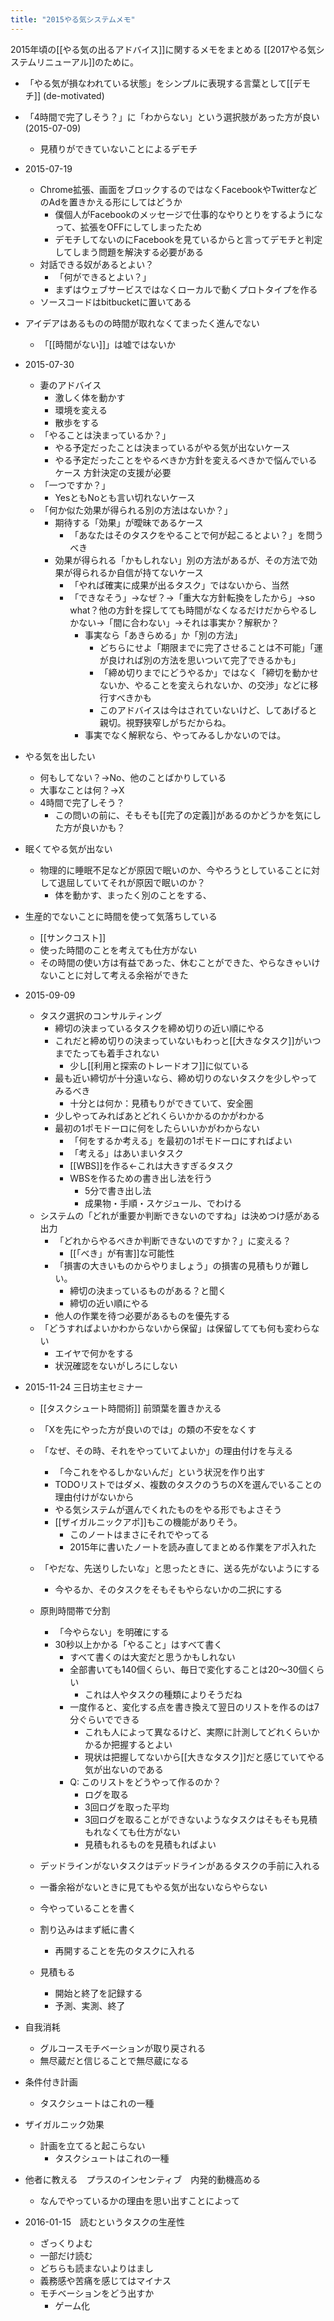 ```yaml
---
title: "2015やる気システムメモ"
---
```


2015年頃の[[やる気の出るアドバイス]]に関するメモをまとめる
[[2017やる気システムリニューアル]]のために。

- 「やる気が損なわれている状態」をシンプルに表現する言葉として[[デモチ]] (de-motivated)
- 「4時間で完了しそう？」に「わからない」という選択肢があった方が良い (2015-07-09)
    - 見積りができていないことによるデモチ

- 2015-07-19
    - Chrome拡張、画面をブロックするのではなくFacebookやTwitterなどのAdを置きかえる形にしてはどうか
        - 僕個人がFacebookのメッセージで仕事的なやりとりをするようになって、拡張をOFFにしてしまったため
        - デモチしてないのにFacebookを見ているからと言ってデモチと判定してしまう問題を解決する必要がある
    - 対話できる奴があるとよい？
        - 「何ができるとよい？」
        - まずはウェブサービスではなくローカルで動くプロトタイプを作る
    - ソースコードはbitbucketに置いてある

- アイデアはあるものの時間が取れなくてまったく進んでない
    - 「[[時間がない]]」は嘘ではないか

- 2015-07-30
    - 妻のアドバイス
        - 激しく体を動かす
        - 環境を変える
        - 散歩をする
    - 「やることは決まっているか？」
        - やる予定だったことは決まっているがやる気が出ないケース
        - やる予定だったことをやるべきか方針を変えるべきかで悩んでいるケース 方針決定の支援が必要
    - 「一つですか？」
        - YesともNoとも言い切れないケース
    - 「何か似た効果が得られる別の方法はないか？」
        - 期待する「効果」が曖昧であるケース
            - 「あなたはそのタスクをやることで何が起こるとよい？」を問うべき
        - 効果が得られる「かもしれない」別の方法があるが、その方法で効果が得られるか自信が持てないケース
            - 「やれば確実に成果が出るタスク」ではないから、当然
            - 「できなそう」→なぜ？→「重大な方針転換をしたから」→so what？他の方針を探してても時間がなくなるだけだからやるしかない→「間に合わない」→それは事実か？解釈か？
                - 事実なら「あきらめる」か「別の方法」
                    - どちらにせよ「期限までに完了させることは不可能」「運が良ければ別の方法を思いついて完了できるかも」
                    - 「締め切りまでにどうやるか」ではなく「締切を動かせないか、やることを変えられないか、の交渉」などに移行すべきかも
                    - このアドバイスは今はされていないけど、してあげると親切。視野狭窄しがちだからね。
                - 事実でなく解釈なら、やってみるしかないのでは。

- やる気を出したい
    - 何もしてない？→No、他のことばかりしている
    - 大事なことは何？→X
    - 4時間で完了しそう？
        - この問いの前に、そもそも[[完了の定義]]があるのかどうかを気にした方が良いかも？

- 眠くてやる気が出ない
    - 物理的に睡眠不足などが原因で眠いのか、今やろうとしていることに対して退屈していてそれが原因で眠いのか？
        - 体を動かす、まったく別のことをする、
- 生産的でないことに時間を使って気落ちしている
    - [[サンクコスト]]
    - 使った時間のことを考えても仕方がない
    - その時間の使い方は有益であった、休むことができた、やらなきゃいけないことに対して考える余裕ができた

- 2015-09-09
    - タスク選択のコンサルティング
        - 締切の決まっているタスクを締め切りの近い順にやる
        - これだと締め切りの決まっていないもわっと[[大きなタスク]]がいつまでたっても着手されない
            - 少し[[利用と探索のトレードオフ]]に似ている
        - 最も近い締切が十分遠いなら、締め切りのないタスクを少しやってみるべき
            - 十分とは何か：見積もりができていて、安全圏
        - 少しやってみればあとどれくらいかかるのかがわかる
        - 最初の1ポモドーロに何をしたらいいかがわからない
            - 「何をするか考える」を最初の1ポモドーロにすればよい
            - 「考える」はあいまいタスク
            - [[WBS]]を作る←これは大きすぎるタスク
            - WBSを作るための書き出し法を行う
                - 5分で書き出し法
                - 成果物・手順・スケジュール、でわける
    - システムの「どれが重要か判断できないのですね」は決めつけ感がある出力
        - 「どれからやるべきか判断できないのですか？」に変える？
            - [[「べき」が有害]]な可能性
        - 「損害の大きいものからやりましょう」の損害の見積もりが難しい。
            - 締切の決まっているものがある？と聞く
            - 締切の近い順にやる
        - 他人の作業を待つ必要があるものを優先する
    - 「どうすればよいかわからないから保留」は保留してても何も変わらない
        - エイヤで何かをする
        - 状況確認をないがしろにしない

- 2015-11-24 三日坊主セミナー
    - [[タスクシュート時間術]] 前頭葉を置きかえる
    - 「Xを先にやった方が良いのでは」の類の不安をなくす
    - 「なぜ、その時、それをやっていてよいか」の理由付けを与える
        - 「今これをやるしかないんだ」という状況を作り出す
        - TODOリストではダメ、複数のタスクのうちのXを選んでいることの理由付けがないから
        - やる気システムが選んでくれたものをやる形でもよさそう
        - [[ザイガルニックアポ]]もこの機能がありそう。
            - このノートはまさにそれでやってる
            - 2015年に書いたノートを読み直してまとめる作業をアポ入れた
    - 「やだな、先送りしたいな」と思ったときに、送る先がないようにする
        - 今やるか、そのタスクをそもそもやらないかの二択にする

    - 原則時間帯で分割
        - 「今やらない」を明確にする
        - 30秒以上かかる「やること」はすべて書く
            - すべて書くのは大変だと思うかもしれない
            - 全部書いても140個くらい、毎日で変化することは20～30個くらい
                - これは人やタスクの種類によりそうだね
            - 一度作ると、変化する点を書き換えて翌日のリストを作るのは7分ぐらいでできる
                - これも人によって異なるけど、実際に計測してどれくらいかかるか把握するとよい
                - 現状は把握してないから[[大きなタスク]]だと感じていてやる気が出ないのである
            - Q: このリストをどうやって作るのか？
                - ログを取る
                - 3回ログを取った平均
                - 3回ログを取ることができないようなタスクはそもそも見積もれなくても仕方がない
                - 見積もれるものを見積もればよい

    - デッドラインがないタスクはデッドラインがあるタスクの手前に入れる
    - 一番余裕がないときに見てもやる気が出ないならやらない
    - 今やっていることを書く
    - 割り込みはまず紙に書く
        - 再開することを先のタスクに入れる
    - 見積もる
        - 開始と終了を記録する
        - 予測、実測、終了

- 自我消耗
    - グルコースモチベーションが取り戻される
    - 無尽蔵だと信じることで無尽蔵になる
- 条件付き計画
    - タスクシュートはこれの一種
- ザイガルニック効果
    - 計画を立てると起こらない
        - タスクシュートはこれの一種
- 他者に教える　プラスのインセンティブ　内発的動機高める
    - なんでやっているかの理由を思い出すことによって

- 2016-01-15　読むというタスクの生産性
    - ざっくりよむ
    - 一部だけ読む
    - どちらも読まないよりはまし
    - 義務感や苦痛を感じてはマイナス
    - モチベーションをどう出すか
        - ゲーム化

